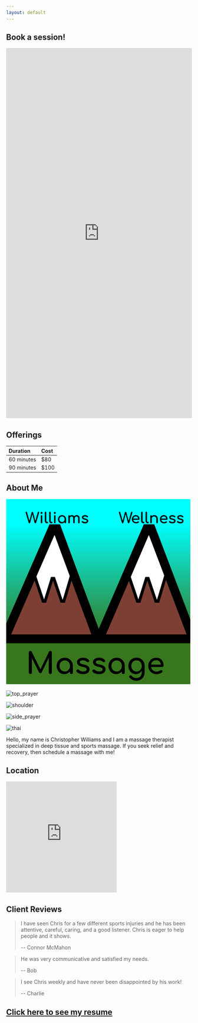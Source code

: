 ```yaml
---
layout: default
---
```


<head>
  <title>Williams Wellness Massage (work in progress)</title>
  <link rel="icon" type="image/x-icon" href="favicon.ico" />
</head>

## Book a session!

<iframe src="https://www.massagebook.com/biz/williams-wellness#services" frameborder="0" width="100%" height="1000"></iframe>

## Offerings

| Duration   | Cost |
|:-----------|:-----|
| 60 minutes | $80  |
| 90 minutes | $100 |

## About Me

![logo](williamswellnessmassage.png)

![top_prayer](top_prayer.HEIC)

![shoulder](shoulder.HEIC)

![side_prayer](side_prayer.HEIC)

![thai](thai.HEIC)

Hello, my name is Christopher Williams and I am a massage therapist specialized in deep tissue and sports massage. If you seek relief and recovery, then schedule a massage with me!

## Location

<iframe src="https://www.google.com/maps/embed?pb=!1m18!1m12!1m3!1d195356.59251547535!2d-105.51358925659213!3d40.08775113393526!2m3!1f0!2f0!3f0!3m2!1i1024!2i768!4f13.1!3m3!1m2!1s0x876bdbec62ae71c5%3A0x7f490073a9b047cd!2sBoulder%20County%2C%20CO!5e0!3m2!1sen!2sus!4v1665374274088!5m2!1sen!2sus" width="300" height="300" style="border:0;" allowfullscreen="" loading="lazy" referrerpolicy="no-referrer-when-downgrade"></iframe>

## Client Reviews

> I have seen Chris for a few different sports injuries and he has been attentive, careful, caring, and a good listener. Chris is eager to help people and it shows.
>
> -- Connor McMahon

> He was very communicative and satisfied my needs.
>
> -- Bob

> I see Chris weekly and have never been disappointed by his work!
>
> -- Charlie

## [Click here to see my resume](https://drive.google.com/file/d/1PgyD9hy7lw4lrq__PkpHzD3eLOtQkDWe)
